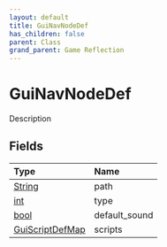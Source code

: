 ```yaml
---
layout: default
title: GuiNavNodeDef
has_children: false
parent: Class
grand_parent: Game Reflection
---
```

# GuiNavNodeDef
Description 

## Fields

| Type | Name |
|:----------|:--------------|
| [String](/riftbreaker-wiki/docs/game-reflection/components/string/) | path |
| [int](/riftbreaker-wiki/docs/game-reflection/enums/int/) | type |
| [bool](/riftbreaker-wiki/docs/game-reflection/components/bool/) | default_sound |
| [GuiScriptDefMap](/riftbreaker-wiki/docs/game-reflection/classes/gui_script_def_map/) | scripts |

